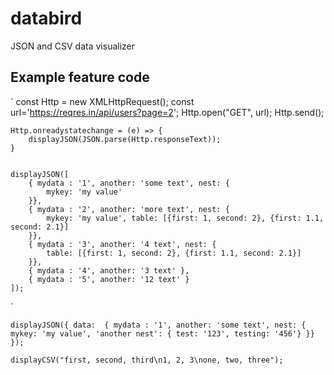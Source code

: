# databird
JSON and CSV data visualizer


## Example feature code

`
    const Http = new XMLHttpRequest();
    const url='https://reqres.in/api/users?page=2';
    Http.open("GET", url);
    Http.send();

    Http.onreadystatechange = (e) => {
        displayJSON(JSON.parse(Http.responseText));
    }


    displayJSON([
        { mydata : '1', another: 'some text', nest: { 
            mykey: 'my value' 
        }},
        { mydata : '2', another: 'more text', nest: { 
            mykey: 'my value', table: [{first: 1, second: 2}, {first: 1.1, second: 2.1}] 
        }},
        { mydata : '3', another: '4 text', nest: { 
            table: [{first: 1, second: 2}, {first: 1.1, second: 2.1}]
        }},
        { mydata : '4', another: '3 text' },
        { mydata : '5', another: '12 text' }
    ]);
`

`
    displayJSON({ data: 
        { mydata : '1', another: 'some text', nest: { 
            mykey: 'my value', 'another nest': { test: '123', testing: '456'}
        }}
    });
`

`
    displayCSV("first, second, third\n1, 2, 3\none, two, three");
`